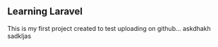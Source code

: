 ## Learning Laravel

This is my first project created to test uploading on github...
askdhakh
sadkljas
